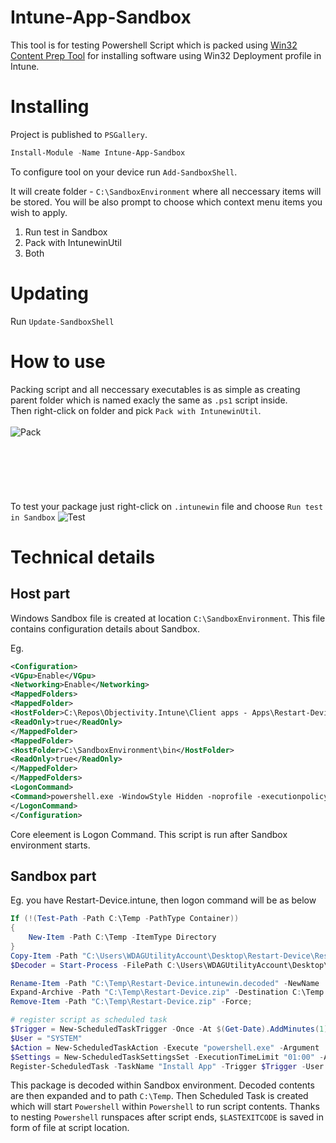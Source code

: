 # Intune-App-Sandbox

This tool is for testing Powershell Script which is packed using [Win32 Content Prep Tool](https://github.com/microsoft/Microsoft-Win32-Content-Prep-Tool) for installing software using Win32 Deployment profile in Intune.

# Installing

Project is published to `PSGallery`.
```powershell
Install-Module -Name Intune-App-Sandbox
```
To configure tool on your device run `Add-SandboxShell`.

It will create folder - `C:\SandboxEnvironment` where all neccessary items will be stored.
You will be also prompt to choose which context menu items you wish to apply.
1. Run test in Sandbox
1. Pack with IntunewinUtil
1. Both

# Updating

Run `Update-SandboxShell`
# How to use
Packing script and all neccessary executables is as simple as creating parent folder which is named exacly the same as `.ps1` script inside.<br>
Then right-click on folder and pick `Pack with IntunewinUtil`.
<br><br>
![Pack](packintuneutil.gif)
<br><br><br><br><br><br><br>
To test your package just right-click on `.intunewin` file and choose
`Run test in Sandbox`
![Test](testsandbox.gif)

# Technical details
## Host part
Windows Sandbox file is created at location `C:\SandboxEnvironment`.
This file contains configuration details about Sandbox.

Eg.
```xml
<Configuration>
<VGpu>Enable</VGpu>
<Networking>Enable</Networking>
<MappedFolders>
<MappedFolder>
<HostFolder>C:\Repos\Objectivity.Intune\Client apps - Apps\Restart-Device</HostFolder>
<ReadOnly>true</ReadOnly>
</MappedFolder>
<MappedFolder>
<HostFolder>C:\SandboxEnvironment\bin</HostFolder>
<ReadOnly>true</ReadOnly>
</MappedFolder>
</MappedFolders>
<LogonCommand>
<Command>powershell.exe -WindowStyle Hidden -noprofile -executionpolicy bypass -Command C:\Users\WDAGUtilityAccount\Desktop\bin\Restart-Device_LogonCommand.ps1</Command>
</LogonCommand>
</Configuration>
```

Core eleement is Logon Command.
This script is run after Sandbox environment starts.

## Sandbox part
Eg. you have Restart-Device.intune, then logon command will be as below
```powershell
If (!(Test-Path -Path C:\Temp -PathType Container))
{
	New-Item -Path C:\Temp -ItemType Directory
}
Copy-Item -Path "C:\Users\WDAGUtilityAccount\Desktop\Restart-Device\Restart-Device.intunewin" -Destination C:\Temp
$Decoder = Start-Process -FilePath C:\Users\WDAGUtilityAccount\Desktop\bin\IntuneWinAppUtilDecoder.exe -ArgumentList "C:\Temp\Restart-Device.intunewin /s" -NoNewWindow -PassThru -Wait

Rename-Item -Path "C:\Temp\Restart-Device.intunewin.decoded" -NewName 'Restart-Device.zip' -Force;
Expand-Archive -Path "C:\Temp\Restart-Device.zip" -Destination C:\Temp -Force;
Remove-Item -Path "C:\Temp\Restart-Device.zip" -Force;

# register script as scheduled task
$Trigger = New-ScheduledTaskTrigger -Once -At $(Get-Date).AddMinutes(1)
$User = "SYSTEM"
$Action = New-ScheduledTaskAction -Execute "powershell.exe" -Argument '-ex bypass "powershell {& C:\Temp\Restart-Device.ps1};New-Item C:\Temp\$Lastexitcode.code -force"'
$Settings = New-ScheduledTaskSettingsSet -ExecutionTimeLimit "01:00" -AllowStartIfOnBatteries
Register-ScheduledTask -TaskName "Install App" -Trigger $Trigger -User $User -Action $Action -Settings $Settings -Force
```
This package is decoded within Sandbox environment.
Decoded contents are then expanded and to path `C:\Temp`.
Then Scheduled Task is created which will start `Powershell` within `Powershell` to run script contents.
Thanks to nesting `Powershell` runspaces after script ends, `$LASTEXITCODE` is saved in form of file at script location.
